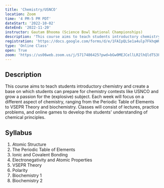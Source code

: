 ```yaml
---
title: 'Chemistry/USNCO'
location: Zoom
time: '4 PM-5 PM PDT'
dateStart: '2022-10-02'
dateEnd: '2022-11-20'
instructor: Gautam Bhooma (Science Bowl National Championships)
description: 'This course aims to teach students introductory chemistry and create a base on which students can prepare for chemistry contests like USNCO.'
registration: 'https://docs.google.com/forms/d/e/1FAIpQLSe1a4ulp7FkhqW0yRzuj53JzrzKwUL-l685Ntx0P90c4AkbHg/viewform'
type: 'Online Class'
open: True
zoom: 'https://us06web.zoom.us/j/5717486425?pwd=bGw0MEJCellLR2lhQldTS3FPYjFtQT09'
---
```


## Description

This course aims to teach students introductory chemistry and create a base on which students can prepare for chemistry contests like USNCO and grow a passion for the (explosive) subject. Each week will focus on a different aspect of chemistry, ranging from the Periodic Table of Elements to VSEPR Theory and biochemistry. Classes will consist of lectures, practice problems, and online games to develop the students' understanding of chemical principles.

## Syllabus

1. Atomic Structure
2. The Periodic Table of Elements
3. Ionic and Covalent Bonding
4. Electronegativity and Atomic Properties
5. VSEPR Theory
6. Polarity
7. Biochemistry 1
8. Biochemistry 2
